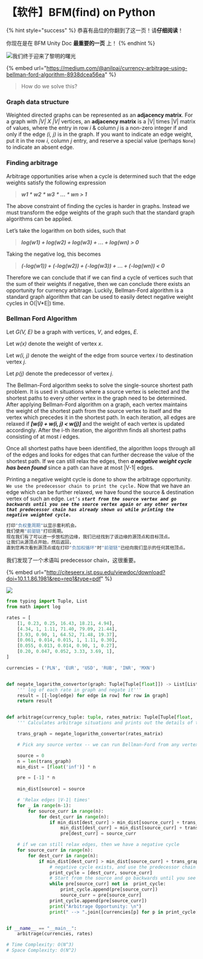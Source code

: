 # 【软件】BFM\(find\) on Python

{% hint style="success" %}
恭喜有品位的你翻到了这一页！请**仔细阅读**！

你现在是在 BFM Unity Doc **最重要的一页** 上！
{% endhint %}

![&#x6211;&#x4EEC;&#x7EC8;&#x4E8E;&#x8FCE;&#x6765;&#x4E86;&#x9ECE;&#x660E;&#x7684;&#x66D9;&#x5149;](.gitbook/assets/u-3153260481-2815876954-and-fm-26-and-gp-0.jpg)

{% embed url="https://medium.com/@anilpai/currency-arbitrage-using-bellman-ford-algorithm-8938dcea56ea" %}



> How do we solve this?

### Graph data structure <a id="297a"></a>

Weighted directed graphs can be represented as an **adjacency matrix**. For a graph with _\|V\| X \|V\|_ vertices, an **adjacency matrix** is a \|V\| times \|V\| matrix of values, where the entry in row _i_ & column _j_ is a non-zero integer if and only if the edge _\(i, j\)_ is in the graph. If you want to indicate an edge weight, put it in the row _i_, column _j_ entry, and reserve a special value \(perhaps `None`\) to indicate an absent edge.

### Finding arbitrage <a id="b951"></a>

Arbitrage opportunities arise when a cycle is determined such that the edge weights satisfy the following expression

> _**w1 \* w2 \* w3 \* … \* wn &gt; 1**_

The above constraint of finding the cycles is harder in graphs. Instead we must transform the edge weights of the graph such that the standard graph algorithms can be applied.

Let’s take the logarithm on both sides, such that

> _**log\(w1\) + log\(w2\) + log\(w3\) + … + log\(wn\) &gt; 0**_

Taking the negative log, this becomes

> _**\(-log\(w1\)\) + \(-log\(w2\)\) + \(-log\(w3\)\) + … + \(-log\(wn\)\) &lt; 0**_

Therefore we can conclude that if we can find a cycle of vertices such that the sum of their weights if negative, then we can conclude there exists an opportunity for currency arbitrage. Luckily, Bellman-Ford algorithm is a standard graph algorithm that can be used to easily detect negative weight cycles in O\(\|V\*E\|\) time.

### Bellman Ford Algorithm <a id="fe14"></a>

Let _G\(V, E\)_ be a graph with vertices, _V_, and edges, _E_.

Let _w\(x\)_ denote the weight of vertex _x_.

Let _w\(i, j\)_ denote the weight of the edge from source vertex _i_ to destination vertex _j_.

Let _p\(j\)_ denote the predecessor of vertex _j_.

The Bellman-Ford algorithm seeks to solve the single-source shortest path problem. It is used in situations where a source vertex is selected and the shortest paths to every other vertex in the graph need to be determined. After applying Bellman-Ford algorithm on a graph, each vertex maintains the weight of the shortest path from the source vertex to itself and the vertex which precedes it in the shortest path. In each iteration, all edges are relaxed if _**\[w\(i\) + w\(i, j\) &lt; w\(j\)\]**_ and the weight of each vertex is updated accordingly. After the i-th iteration, the algorithm finds all shortest paths consisting of at most _i_ edges.

Once all shortest paths have been identified, the algorithm loops through all of the edges and looks for edges that can further decrease the value of the shortest path. If we can still relax the edges, then _**a negative weight cycle has been found**_ since a path can have at most \|V-1\| edges.

Printing a negative weight cycle is done to show the arbitrage opportunity. `We use the predecessor chain to print the cycle.` Now that we have an edge which can be further relaxed, we have found the source & destination vertex of such an edge. `Let’s` _**`start from the source vertex and go backwards until you see the source vertex again or any other vertex that predecessor chain has already shown us while printing the negative weighted cycle.`**_

```python
打印"负权重周期"以显示套利机会。
我们使用"前驱链"打印周期。
现在我们有了可以进一步放松的边缘，我们已经找到了该边缘的源顶点和目标顶点。 
让我们从源顶点开始，然后返回，
直到您再次看到源顶点或在打印"负加权循环"时"前驱链"已经向我们显示的任何其他顶点。
```

我们发现了一个术语叫 predecessor chain，这很重要。

{% embed url="http://citeseerx.ist.psu.edu/viewdoc/download?doi=10.1.1.86.1981&rep=rep1&type=pdf" %}

![](.gitbook/assets/ping-mu-kuai-zhao-20200325-xia-wu-5.59.12.png)



```python
from typing import Tuple, List
from math import log

rates = [
    [1, 0.23, 0.25, 16.43, 18.21, 4.94],
    [4.34, 1, 1.11, 71.40, 79.09, 21.44],
    [3.93, 0.90, 1, 64.52, 71.48, 19.37],
    [0.061, 0.014, 0.015, 1, 1.11, 0.30],
    [0.055, 0.013, 0.014, 0.90, 1, 0.27],
    [0.20, 0.047, 0.052, 3.33, 3.69, 1],
]

currencies = ('PLN', 'EUR', 'USD', 'RUB', 'INR', 'MXN')


def negate_logarithm_convertor(graph: Tuple[Tuple[float]]) -> List[List[float]]:
    ''' log of each rate in graph and negate it'''
    result = [[-log(edge) for edge in row] for row in graph]
    return result


def arbitrage(currency_tuple: tuple, rates_matrix: Tuple[Tuple[float, ...]]):
    ''' Calculates arbitrage situations and prints out the details of this calculations'''

    trans_graph = negate_logarithm_convertor(rates_matrix)

    # Pick any source vertex -- we can run Bellman-Ford from any vertex and get the right result

    source = 0
    n = len(trans_graph)
    min_dist = [float('inf')] * n

    pre = [-1] * n
    
    min_dist[source] = source

    # 'Relax edges |V-1| times'
    for _ in range(n-1):
        for source_curr in range(n):
            for dest_curr in range(n):
                if min_dist[dest_curr] > min_dist[source_curr] + trans_graph[source_curr][dest_curr]:
                    min_dist[dest_curr] = min_dist[source_curr] + trans_graph[source_curr][dest_curr]
                    pre[dest_curr] = source_curr

    # if we can still relax edges, then we have a negative cycle
    for source_curr in range(n):
        for dest_curr in range(n):
            if min_dist[dest_curr] > min_dist[source_curr] + trans_graph[source_curr][dest_curr]:
                # negative cycle exists, and use the predecessor chain to print the cycle
                print_cycle = [dest_curr, source_curr]
                # Start from the source and go backwards until you see the source vertex again or any vertex that already exists in print_cycle array
                while pre[source_curr] not in  print_cycle:
                    print_cycle.append(pre[source_curr])
                    source_curr = pre[source_curr]
                print_cycle.append(pre[source_curr])
                print("Arbitrage Opportunity: \n")
                print(" --> ".join([currencies[p] for p in print_cycle[::-1]]))


if __name__ == "__main__":
    arbitrage(currencies, rates)

# Time Complexity: O(N^3)
# Space Complexity: O(N^2)
```

